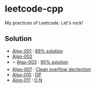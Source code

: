 # leetcode-cpp
My practices of Leetcode. Let's rock!

## Solution

- [Algo-001](https://leetcode.com/problems/two-sum/) : [89% solution](https://discuss.leetcode.com/topic/54013/cpp-solution-beats-98-2)
- [Algo-002](https://leetcode.com/problems/add-two-numbers/)
- :star: [Algo-003](https://leetcode.com/problems/longest-substring-without-repeating-characters/) : [95% solution](https://discuss.leetcode.com/topic/53272/4ms-c-solution-beats-95-code-use-array-int-h-128)
- [Algo-007](https://leetcode.com/problems/reverse-integer/) : [Clean overflow dectection](https://discuss.leetcode.com/topic/6104/my-accepted-15-lines-of-code-for-java)
- [Algo-010](https://leetcode.com/problems/regular-expression-matching/) : [DP](https://discuss.leetcode.com/topic/6183/my-concise-recursive-and-dp-solutions-with-full-explanation-in-c)
- [Alog-011](https://leetcode.com/problems/container-with-most-water/) : [O N](https://discuss.leetcode.com/topic/3462/yet-another-way-to-see-what-happens-in-the-o-n-algorithm)

